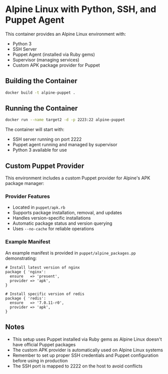 # Alpine Linux with Python, SSH, and Puppet Agent

This container provides an Alpine Linux environment with:
- Python 3
- SSH Server
- Puppet Agent (installed via Ruby gems)
- Supervisor (managing services)
- Custom APK package provider for Puppet

## Building the Container

```bash
docker build -t alpine-puppet .
```

## Running the Container

```bash
docker run --name target2 -d -p 2223:22 alpine-puppet
```

The container will start with:
- SSH server running on port 2222
- Puppet agent running and managed by supervisor
- Python 3 available for use

## Custom Puppet Provider

This environment includes a custom Puppet provider for Alpine's APK package manager:

### Provider Features
- Located in `puppet/apk.rb`
- Supports package installation, removal, and updates
- Handles version-specific installations
- Automatic package status and version querying
- Uses `--no-cache` for reliable operations

### Example Manifest
An example manifest is provided in `puppet/alpine_packages.pp` demonstrating:
```puppet
# Install latest version of nginx
package { 'nginx':
  ensure   => 'present',
  provider => 'apk',
}

# Install specific version of redis
package { 'redis':
  ensure   => '7.0.11-r0',
  provider => 'apk',
}
```

## Notes
- This setup uses Puppet installed via Ruby gems as Alpine Linux doesn't have official Puppet packages
- The custom APK provider is automatically used on Alpine Linux systems
- Remember to set up proper SSH credentials and Puppet configuration before using in production
- The SSH port is mapped to 2222 on the host to avoid conflicts
